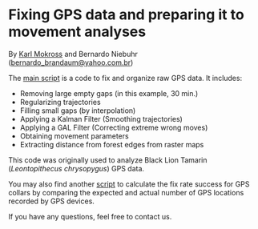 # Fixing GPS data and preparing it to movement analyses

By [Karl Mokross](https://sites.google.com/view/karlmokrossresearch/home) and Bernardo Niebuhr (bernardo_brandaum@yahoo.com.br)

The [main script](https://github.com/bniebuhr/movecology/blob/master/fix_GPS_data/analysis_BLT_yness.R) is a code to fix and organize raw GPS data. It includes:
- Removing large empty gaps (in this example, 30 min.)
- Regularizing trajectories
- Filling small gaps (by interpolation)
- Applying a Kalman Filter (Smoothing trajectories)
- Applying a GAL Filter (Correcting extreme wrong moves)
- Obtaining movement parameters
- Extracting distance from forest edges from raster maps

This code was originally used to analyze Black Lion Tamarin (*Leontopithecus chrysopygus*) GPS data.

You may also find another [script](https://github.com/bniebuhr/movecology/blob/master/fix_GPS_data/calculate_fix_rate_success.R) to calculate the fix rate success for GPS collars by comparing the expected and actual number of GPS locations recorded by GPS devices.

If you have any questions, feel free to contact us.
